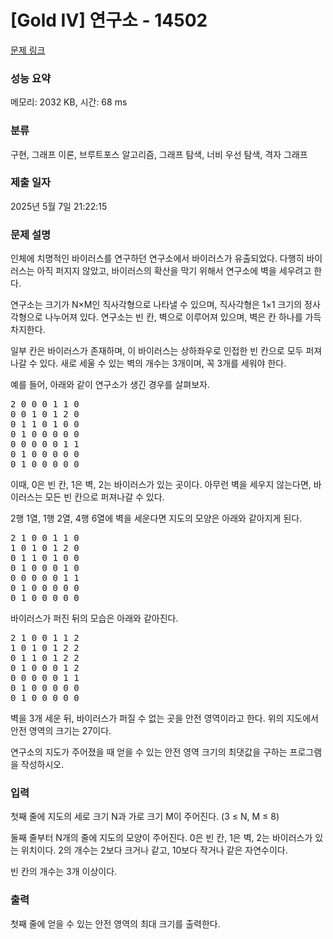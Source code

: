 # [Gold IV] 연구소 - 14502 

[문제 링크](https://www.acmicpc.net/problem/14502) 

### 성능 요약

메모리: 2032 KB, 시간: 68 ms

### 분류

구현, 그래프 이론, 브루트포스 알고리즘, 그래프 탐색, 너비 우선 탐색, 격자 그래프

### 제출 일자

2025년 5월 7일 21:22:15

### 문제 설명

<p>인체에 치명적인 바이러스를 연구하던 연구소에서 바이러스가 유출되었다. 다행히 바이러스는 아직 퍼지지 않았고, 바이러스의 확산을 막기 위해서 연구소에 벽을 세우려고 한다.</p>

<p>연구소는 크기가 N×M인 직사각형으로 나타낼 수 있으며, 직사각형은 1×1 크기의 정사각형으로 나누어져 있다. 연구소는 빈 칸, 벽으로 이루어져 있으며, 벽은 칸 하나를 가득 차지한다. </p>

<p>일부 칸은 바이러스가 존재하며, 이 바이러스는 상하좌우로 인접한 빈 칸으로 모두 퍼져나갈 수 있다. 새로 세울 수 있는 벽의 개수는 3개이며, 꼭 3개를 세워야 한다.</p>

<p>예를 들어, 아래와 같이 연구소가 생긴 경우를 살펴보자.</p>

<pre>2 0 0 0 1 1 0
0 0 1 0 1 2 0
0 1 1 0 1 0 0
0 1 0 0 0 0 0
0 0 0 0 0 1 1
0 1 0 0 0 0 0
0 1 0 0 0 0 0</pre>

<p>이때, 0은 빈 칸, 1은 벽, 2는 바이러스가 있는 곳이다. 아무런 벽을 세우지 않는다면, 바이러스는 모든 빈 칸으로 퍼져나갈 수 있다.</p>

<p>2행 1열, 1행 2열, 4행 6열에 벽을 세운다면 지도의 모양은 아래와 같아지게 된다.</p>

<pre>2 1 0 0 1 1 0
1 0 1 0 1 2 0
0 1 1 0 1 0 0
0 1 0 0 0 1 0
0 0 0 0 0 1 1
0 1 0 0 0 0 0
0 1 0 0 0 0 0</pre>

<p>바이러스가 퍼진 뒤의 모습은 아래와 같아진다.</p>

<pre>2 1 0 0 1 1 2
1 0 1 0 1 2 2
0 1 1 0 1 2 2
0 1 0 0 0 1 2
0 0 0 0 0 1 1
0 1 0 0 0 0 0
0 1 0 0 0 0 0</pre>

<p>벽을 3개 세운 뒤, 바이러스가 퍼질 수 없는 곳을 안전 영역이라고 한다. 위의 지도에서 안전 영역의 크기는 27이다.</p>

<p>연구소의 지도가 주어졌을 때 얻을 수 있는 안전 영역 크기의 최댓값을 구하는 프로그램을 작성하시오.</p>

### 입력 

 <p>첫째 줄에 지도의 세로 크기 N과 가로 크기 M이 주어진다. (3 ≤ N, M ≤ 8)</p>

<p>둘째 줄부터 N개의 줄에 지도의 모양이 주어진다. 0은 빈 칸, 1은 벽, 2는 바이러스가 있는 위치이다. 2의 개수는 2보다 크거나 같고, 10보다 작거나 같은 자연수이다.</p>

<p>빈 칸의 개수는 3개 이상이다.</p>

### 출력 

 <p>첫째 줄에 얻을 수 있는 안전 영역의 최대 크기를 출력한다.</p>

